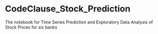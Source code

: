 # CodeClause_Stock_Prediction
The notebook for Time Series Prediction and Exploratory Data Analysis of Stock Prices for six banks

